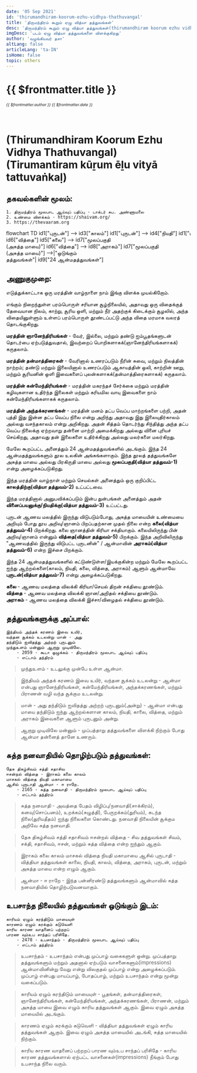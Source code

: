 ```yaml
---
date: '05 Sep 2021'
id: 'thirumandhiram-koorum-ezhu-vidhya-thathuvangal'
title: 'திருமந்திரம் கூறும் ஏழு வித்யா தத்துவங்கள்'
desc: 'திருமந்திரம் கூறும் ஏழு வித்யா தத்துவங்கள்(thirumandhiram koorum ezhu vidhya thathuvangal)'
imgDesc: 'படம் ஏழு வித்யா தத்துவங்களை விளக்குகிறது'
author: 'வழங்கியவர் தசா'
altLang: false
articleLang: 'ta-IN'
isHome: false
topic: others
---
```


<altLang />

# {{ $frontmatter.title }}
<i style="font-size: 0.75em;"> {{ $frontmatter.author }} {{ $frontmatter.date }} </i>

<h1 style="padding-top: 2rem;">(Thirumandhiram Koorum Ezhu Vidhya Thathuvangal)<br>
(Tirumantiram kūṟum ēḻu vityā tattuvaṅkaḷ)</h1>

## தகவல்களின் மூலம்:

    1. திருமந்திரம் மூலபாட ஆய்வுப் பதிப்பு - டாக்டர் சுப. அண்ணாமலை  
    2. உண்மை விளக்கம் - https://shaivam.org/   
    3. https://thevaaram.org  

<div class="scrollHorizontal">
<div class="mermaidContainer">

<mermaid>
    flowchart TD
        id1["புருடன்"] --> id3["காலம்"]
        id1["புருடன்"] --> id4["நியதி"]
        id1["புருடன்"] --> id5["கலை"]
        id5["கலை"] --> id6["வித்தை"]
        id5["கலை"] --> id7["மூலப்பகுதி <br> (அசுத்த மாயை)"]
        id6["வித்தை"] --> id8["அராகம்"]
        id7["மூலப்பகுதி <br> (அசுத்த மாயை)"] -->|"ஒடுங்கும் <br> தத்துவங்கள்"| id9["24 ஆன்மதத்துவங்கள்"]
</mermaid>

</div>
</div>

## அணுகுமுறை:

எடுத்துக்காட்டாக ஒரு மரத்தின் வாழ்நாளை நாம் இங்கு விளக்க முயல்கிறோம். 

எங்கும் நிறைந்துள்ள பரம்பொருள் சரியான சூழ்நிலையில், அதாவது ஒரு விதைக்குத் தேவையான நிலம், காற்று, சூரிய ஒளி, மற்றும் நீர் அதற்குக் கிடைக்கும் சூழலில், அந்த விதையினுள்ளும் உள்ளப் பரம்பொருள் தூண்டப்பட்டு அந்த விதை மரமாக வலரத் தொடங்குகிறது.

**மரத்தின் ஞானேந்திரியங்கள்** -  வேர், இல்லை, மற்றும் தண்டு ஐம்பூதங்களுடன் தொடர்பை ஏற்படுத்துவதால், இவற்றைப் பொறிகளாகக்(ஞானேந்திரியங்களாகக்) கருதலாம்.

**மரத்தின் தன்மாத்திரைகள்** - வேரினால் உணரப்படும் நீரின் சுவை, மற்றும் நிலத்தின் நாற்றம்; தண்டு மற்றும் இலையினால் உணரப்படும் ஆகாயத்தின் ஒலி, காற்றின் ஊறு, மற்றும் சூரியனின் ஒளி இவைகளைப் புலன்களாகக்(தன்மாத்திரைகளாகக்) கருதலாம்.

**மரத்தின் கன்மேந்திரியங்கள்** - மரத்தின் மகரந்தச் சேர்க்கை மற்றும் மரத்தின் கழிவுகளான உதிர்ந்த இலைகள் மற்றும்  கரியமில வாயு இவைகளை நாம் கன்மேந்திரியங்களாகக் கருதலாம்.

**மரத்தின் அந்தக்கரணங்கள்** - மரத்தின் மனம் தட்ப வெப்ப மாற்றங்களை பற்றி, அதன் புத்தி இது இன்ன தட்ப வெப்ப நிலை என்று அறிந்து அதாவது இது இலையுதிர்காலம் அல்லது வசந்தகாலம் என்று அறிகிறது. அதன் சித்தம் தொடர்ந்து சிந்தித்து அந்த தட்ப வெப்ப நிலைக்கு ஏற்றவாறு தன்னை மாற்றி அமைக்கிறது அல்லது வினை புரியச் செய்கிறது, அதாவது தன் இலைகளை உதிர்க்கிறது அல்லது மலர்களை மலர்கிறது.

மேலே கூறப்பட்ட அனைத்தும் 24 ஆன்மதத்துவங்களில் அடங்கும்.
இந்த 24 ஆன்மதத்துவங்களும் தூல உலகின் அங்கங்களாகும்.  இந்த தூலத்  தத்துவங்களே அசுத்த மாயை அல்லது பிரகிருதி மாயை அல்லது **மூலப்பகுதி(வித்யா தத்துவம்-1)** என்று அழைக்கப்படுகிறது. 

இந்த மரத்தின் வாழ்நாள் மற்றும் செயல்கள் அனைத்தும் ஒரு குறிப்பிட்ட **காலத்திற்கு(வித்யா தத்துவம்-2)** உட்பட்டவை. 

இந்த மரத்தினால் அனுபவிக்கப்படும் இன்ப துன்பங்கள் அனைத்தும் அதன் **வினைப்பயனுக்கு/நியதிக்கு(வித்யா தத்துவம்-3)** உட்பட்டது.

புருடன் ஆணவ மலத்தில் இருந்து விடுபடும்போது, அசுத்த மாயையின் உண்மையை அறியும் போது தூய அறிவு/ஞானம் பிறப்பதற்கான முதல் நிலை என்ற **கலை(வித்யா தத்துவம்-4)** பிறக்கிறது. கலை ஞானத்தின் கிரியா சக்தியாகும். கலையிலிருந்து பின் அறிவு/ஞானம் என்னும் **வித்தை(வித்யா தத்துவம்-5)** பிறக்கும். இந்த அறிவிலிருந்து "ஆணவத்தில் இருந்து விடுபட்ட புருடனின்" / ஆன்மாவின் **அராகம்(வித்யா தத்துவம்-6)** என்ற இச்சை பிறக்கும்.

இந்த 24 ஆன்மதத்துவங்களில் கட்டுண்டுள்ள/இயக்குகின்ற மற்றும் மேலே கூறப்பட்ட ஐந்து ஆற்றல்களை(காலம், நியதி, கலை, வித்தை, அராகம்)  ஆளும் ஆன்மாவே **புருடன்(வித்யா தத்துவம்-7)** என்று அழைக்கப்படுகிறது.

**கலை** - ஆணவ மலத்தை விலக்கி கிரியா/செயல் திறன் சக்தியை தூண்டும்.   
**வித்தை** - ஆணவ மலத்தை விலக்கி ஞான/அறிதல் சக்தியை தூண்டும்.  
**அராகம்** - ஆணவ மலத்தை விலக்கி இச்சா/விழைதல் சக்தியை தூண்டும்.  

## தத்துவங்களுக்கு அப்பால்:

```
இந்தியம் அந்தக் கரணம் இவை உயிர்,
வந்தன சூக்கம் உடலன்று மான் - அது 
தந்திடும் ஐவிதத்து அற்றற் புருடனும்
முந்துஉளம் மன்னும் ஆறாறு முடிவிலே.
	- 2059 - கூடா ஒழுக்கம் - திருமந்திரம் மூலபாட ஆய்வுப் பதிப்பு
    - எட்டாம் தந்திரம்
```
> முந்துஉளம் - உடலுக்கு முன்பே உள்ள ஆன்மா.  

> இந்தியம் அந்தக் கரணம் இவை உயிர், வந்தன சூக்கம் உடலன்று - ஆன்மா என்பது ஞானேந்திரியங்கள், கன்மேந்திரியங்கள், அந்தக்கரணங்கள், மற்றும் பிராணன் வழி வந்த சூக்கும உடலன்று.

> மான் - அது தந்திடும் ஐவிதத்து அற்றற் புருடனும்(அன்று) - ஆன்மா என்பது மாயை தந்திடும் ஐந்து ஆற்றல்களான காலம், நியதி, காலை, வித்தை, மற்றும் அராகம் இவைகளை ஆளும் புருடனும் அன்று.

> ஆறாறு முடிவிலே மன்னும் - முப்பத்தாறு தத்துவங்களை விளக்கி நிற்கும் போது ஆன்மா தன்னைத் தானே உணரும்.

## சுத்த நனவாதியில் தொழிற்படும் தத்துவங்கள்:

```
தேசு திகழ்சிவம் சத்தி சதாசிவ
ஈசன்நல் வித்தை - இராகம் கலை காலம்
மாசகல் வித்தை நியதி மகாமாயை
ஆசில் புருடாதி ஆன்மா - ஈ ராறே. 
    - 2165 - சுத்த நனவாதி - திருமந்திரம் மூலபாட ஆய்வுப் பதிப்பு
    - எட்டாம் தந்திரம்
```

> சுத்த நனவாதி - அவத்தை பேதம் விழிப்பு/நனவாதி(சாக்கிரம்), கனவு(சொப்பனம்), உறக்கம்(சுழுத்தி), பேருறக்கம்(துரியம்), கடந்த நிலை(துரியதீதம்) ஐந்து நிலைகளை கொண்டது. நனவாதி நிலையின் சூக்கும அறிவே சுத்த நனவாதி.

> தேசு திகழ்சிவம் சத்தி சதாசிவம் ஈசன்நல் வித்தை - சிவ தத்துவங்கள் சிவம், சக்தி, சதாசிவம், ஈசன், மற்றும் சுத்த வித்தை என்ற ஐந்தும் ஆகும்.

> இராகம் கலை காலம் மாசகல் வித்தை நியதி மகாமாயை ஆசில் புருடாதி - வித்தியா தத்துவங்கள் காலை, நியதி, காலம், வித்தை, அராகம், புருடன், மற்றும் அசுத்த மாயை என்ற எழும் ஆகும்.

> ஆன்மா - ஈ ராறே - இந்த பன்னிரண்டு தத்துவங்களும் ஆன்மாவில் சுத்த நனவாதியில் தொழிற்படுவனவாகும்.

## உபசாந்த நிலையில் தத்துவங்கள் ஒடுங்கும் இடம்:

```
காரியம் ஏழும் கரந்திடும் மாயையுள்
காரணம் ஏழும் கரக்கும் கடுவெளி
காரிய காரண வாதனைப் பற்றறப்
பாரண வும்உப சாந்தப் பரிசிதே.    
    - 2478 - உபசாந்தம் - திருமந்திரம் மூலபாட ஆய்வுப் பதிப்பு
    - எட்டாம் தந்திரம்
```

> உபசாந்தம் - உபசாந்தம் என்பது முப்பாழ் வகைகளுள் ஒன்று. முப்பத்தாறு தத்துவங்களும் மற்றும் அதனால் ஏற்படும் வாசனைகளும்(impressions) ஆன்மாவினின்று வேறு என்று விலகுதல் முப்பாழ் என்று அழைக்கப்படும். முப்பாழ் என்பது மாயப்பாழ், போதப்பாழ், மற்றும் உபசாந்தம் என்று மூன்று வகைப்படும்.

> காரியம் ஏழும் கரந்திடும் மாயையுள் - பூதங்கள், தன்மாத்திரைகள், ஞானேந்திரியங்கள், கன்மேந்திரியங்கள், அந்தக்கரணங்கள், பிராணன், மற்றும் அசுத்த மாயை இவை எழும் காரிய தத்துவங்கள் ஆகும். இவை ஏழும் அசுத்த மாயையில் அடங்கும்.  

> காரணம் ஏழும் கரக்கும் கடுவெளி - வித்தியா தத்துவங்கள் ஏழும் காரிய தத்துவங்கள் ஆகும். இவை ஏழும் அசுத்த மாயையில் அடங்கி, சுத்த மாயையில் நிற்கும்.

> காரிய காரண வாதனைப் பற்றறப் பாரண வும்உப சாந்தப் பரிசிதே - காரிய காரண தத்துவங்களால் ஏற்பட்ட வாசனைகள்(impressions) நீங்கும் போது உபசாந்த நிலை வரும்.

<style>
.scrollHorizontal {
    width:100%;
    height:auto;
    overflow-x:auto;
}
.mermaidContainer {
    min-width:800px;
}
</style>